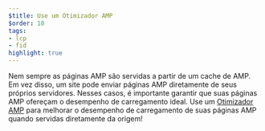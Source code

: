 ```yaml
---
$title: Use um Otimizador AMP
$order: 10
tags:
- lcp
- fid
highlight: true
---
```


Nem sempre as páginas AMP são servidas a partir de um cache de AMP. Em vez disso, um site pode enviar páginas AMP diretamente de seus próprios servidores. Nesses casos, é importante garantir que suas páginas AMP ofereçam o desempenho de carregamento ideal. Use um [Otimizador AMP](https://amp.dev/documentation/guides-and-tutorials/optimize-and-measure/amp-optimizer-guide/) para melhorar o desempenho de carregamento de suas páginas AMP quando servidas diretamente da origem!
